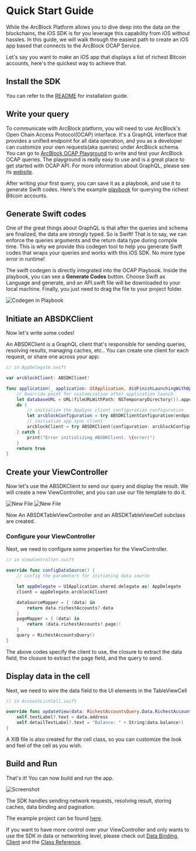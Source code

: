 # Quick Start Guide

While the ArcBlock Platform allows you to dive deep into the data on the blockchains, the iOS SDK is for you leverage this capability from iOS without hassles. In this guide, we will walk through the easiest path to create an iOS app based that connects to the ArcBlock OCAP Service.

Let's say you want to make an iOS app that displays a list of richest Bitcoin accounts, here's the quickest way to achieve that.

## Install the SDK

You can refer to the [README](./README.md) for installation guide.

## Write your query

To communicate with ArcBlock platform, you will need to use ArcBlock's Open Chain Access Protocol(OCAP) interface. It's a GraphQL interface that provides a unified endpoint for all data operation, and you as a developer can customize your own requests(aka queries) under ArcBlock schema. You can go to [ArcBlock OCAP Playground](https://ocap.arcblock.io/) to write and test your ArcBlock OCAP queries. The playground is really easy to use and is a great place to get started with OCAP API. For more information about GraphQL, please see its [website](https://graphql.org/).

After writing your first query, you can save it as a playbook, and use it to generate Swift codes. Here's the example [playbook](https://ocap.arcblock.io/playbooks/ba3ebcd9-997d-45e6-bd64-b3bed758a13f) for querying the richest Bitcoin accounts.

## Generate Swift codes

One of the great things about GraphQL is that after the queries and schema are finalized, the data are strongly typed. So is Swift! That is to say, we can enforce the queries arguments and the return data type during compile time. This is why we provide this codegen tool to help you generate Swift codes that wraps your queries and works with this iOS SDK. No more type error in runtime!

The swift codegen is directly integrated into the OCAP Playbook. Inside the playbook, you can see a **Generate Codes** button. Choose Swift as Language and generate, and an API.swift file will be downloaded to your local machine. Finally, you just need to drag the file to your project folder.

![Codegen in Playbook](images/codegen.png "Codegen in Playbook")

## Initiate an ABSDKClient

Now let's write some codes!

An ABSDKClient is a GraphQL client that's responsible for sending queries, resolving results, managing caches, etc.. You can create one client for each request, or share one across your app:

``` Swift
// in AppDelegate.swift

var arcblockClient: ABSDKClient!

func application(_ application: UIApplication, didFinishLaunchingWithOptions launchOptions: [UIApplicationLaunchOptionsKey: Any]?) -> Bool {
    // Override point for customization after application launch.
    let databaseURL = URL(fileURLWithPath: NSTemporaryDirectory()).appendingPathComponent("ocap-demo-db")
    do {
        // initialize the AppSync client configuration configuration
        let arcblockConfiguration = try ABSDKClientConfiguration(endpoint: .btc, databaseURL: databaseURL)
        // initialize app sync client
        arcblockClient = try ABSDKClient(configuration: arcblockConfiguration)
    } catch {
        print("Error initializing ABSDKClient. \(error)")
    }
    return true
}
```

## Create your ViewController

Now let's use the ABSDKClient to send our query and display the result. We will create a new ViewController, and you can use our file template to do it.

![New File](images/new-file.png "New File")
![New File](images/new-file-config.png "New File")

Now An ABSDKTableViewController and an ABSDKTableViewCell subclass are created.

### Configure your ViewController

Next, we need to configure some properties for the ViewController.

```swift
// in ViewController.swift

override func configDataSource() {
    // config the parameters for initiating data source

    let appDelegate = UIApplication.shared.delegate as! AppDelegate
    client = appDelegate.arcblockClient

    dataSourceMapper = { (data) in
        return data.richestAccounts?.data
    }
    pageMapper = { (data) in
        return (data.richestAccounts?.page)!
    }
    query = RichestAccountsQuery()
}
```

The above codes specify the client to use, the closure to extract the data field, the closure to extract the page field, and the query to send.

## Display data in the cell

Next, we need to wire the data field to the UI elements in the TableViewCell

```swift
// in AccountListCell.swift

override func updateView(data: RichestAccountsQuery.Data.RichestAccount.Datum) {
    self.textLabel?.text = data.address
    self.detailTextLabel?.text = "Balance: " + String(data.balance!)
}
```

A XIB file is also created for the cell class, so you can customize the look and feel of the cell as you wish.

## Build and Run

That's it! You can now build and run the app.

![Screenshot](images/screenshot.png "Screenshot")

The SDK handles sending network requests, resolving result, storing caches, data binding and pagination.

The example project can be found [here](./Example/RichestAccounts).

If you want to have more control over your ViewController and only wants to use the SDK in data or networking level, please check out [Data Binding](https://github.com/ArcBlock/arcblock-ios-sdk/blob/master/DataBinding.md), [Client](https://github.com/ArcBlock/arcblock-ios-sdk/blob/master/Client.md) and the [Class Reference](http://ios-docs.arcblock.io/).